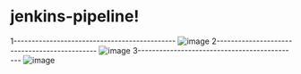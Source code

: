 # jenkins-pipeline!
1---------------------------------------------
![image](https://github.com/jenekisv/jenkins-pipeline/assets/38710485/110922c9-0a5e-4a74-916d-7c82c505f4bc)
2---------------------------------------------
![image](https://github.com/jenekisv/jenkins-pipeline/assets/38710485/84c8a60e-39b4-4369-91d6-339d11e5ed55)
3---------------------------------------------
![image](https://github.com/jenekisv/jenkins-pipeline/assets/38710485/77fcb63c-0af7-422b-9e0e-a21555265bcf)

